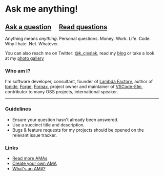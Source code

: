 # Ask me anything!

## [Ask a question](../../issues/new) &nbsp;&nbsp;&nbsp; [Read questions](../../issues?utf8=%E2%9C%93&q=is%3Aissue%20is%3Aclosed%20sort%3Aupdated-desc%20-label%3Ahidden)

Anything means *anything*. Personal questions. Money. Work. Life. Code. Why I hate .Net. Whatever.

You can also reach me on Twitter: [@k_cieslak](https://twitter.com/k_cieslak), read my [blog](http://kcieslak.io) or take a look at my [photo gallery](https://500px.com/KrzysztofCieslak)

### Who am I?

I'm software developer, consultant, founder of [Lambda Factory](http://lambdafactory.io), author of [Ionide](http://ionide.io/), [Forge](http://forge.run), [Fornax](https://gitlab.com/Krzysztof-Cieslak/Fornax), project owner and maintainer of [VSCode-Elm](https://marketplace.visualstudio.com/items?itemName=sbrink.elm), contributor to many OSS projects, international speaker. 

---

### Guidelines

- Ensure your question hasn't already been answered.
- Use a succinct title and description.
- Bugs & feature requests for my projects should be opened on the relevant issue tracker.

### Links

- [Read more AMAs](https://github.com/sindresorhus/amas)
- [Create your own AMA](https://github.com/sindresorhus/amas/blob/master/create-ama.md)
- [What's an AMA?](https://en.wikipedia.org/wiki/Reddit#IAmA_and_AMA)
